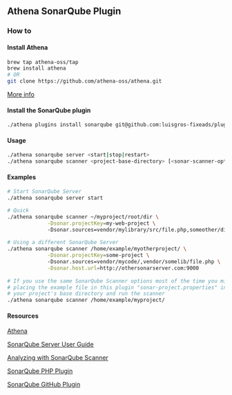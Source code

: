 ## Athena SonarQube Plugin

### How to

#### Install Athena
```sh
brew tap athena-oss/tap
brew install athena
# OR
git clone https://github.com/athena-oss/athena.git
```
[More info](https://github.com/athena-oss/athena)

#### Install the SonarQube plugin
```sh
./athena plugins install sonarqube git@github.com:luisgros-fixeads/plugin-sonarqube.git
```

#### Usage

```sh
./athena sonarqube server <start|stop|restart>
./athena sonarqube scanner <project-base-directory> [<sonar-scanner-options>]
```

#### Examples
```sh
# Start SonarQube Server
./athena sonarqube server start

# Quick
./athena sonarqube scanner ~/myproject/root/dir \
             -Dsonar.projectKey=my-web-project \ 
             -Dsonar.sources=vendor/mylibrary/src/file.php,someother/dir/myscript.php
           
# Using a different SonarQube Server            
./athena sonarqube scanner /home/example/myotherproject/ \
             -Dsonar.projectKey=some-project \ 
             -Dsonar.sources=vendor/mycode/,vendor/somelib/file.php \
             -Dsonar.host.url=http://othersonarserver.com:9000
             
# If you use the same SonarQube Scanner options most of the time you might consider
# placing the example file in this plugin "sonar-project.properties" inside 
# your project's base directory and run the scanner
./athena sonarqube scanner /home/example/myproject/
```

#### Resources

[Athena](https://github.com/athena-oss/athena)

[SonarQube Server User Guide](http://docs.sonarqube.org/display/SONAR/User+Guide)

[Analyzing with SonarQube Scanner](http://docs.sonarqube.org/display/SCAN/Analyzing+with+SonarQube+Scanner)

[SonarQube PHP Plugin](http://docs.sonarqube.org/display/SCAN/Analyzing+with+SonarQube+Scanner)

[SonarQube GitHub Plugin](http://docs.sonarqube.org/display/PLUG/GitHub+Plugin)
